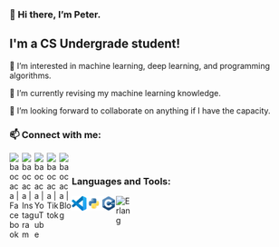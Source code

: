 ### 👋 Hi there, I’m Peter.

## I'm a CS Undergrade student!

👀 I’m interested in machine learning, deep learning, and programming algorithms.

🌱 I’m currently revising my machine learning knowledge.

💞️ I’m looking forward to collaborate on anything if I have the capacity.

### 📫 Connect with me:

[<img align="left" alt="baocaca | Facebook" width="22px" src="https://cdn.jsdelivr.net/npm/simple-icons@v3/icons/facebook.svg" />][facebook]

[<img align="left" alt="baocaca | Instagram" width="22px" src="https://cdn.jsdelivr.net/npm/simple-icons@v3/icons/instagram.svg" />][instagram]

[<img align="left" alt="baocaca | YouTube" width="22px" src="https://cdn.jsdelivr.net/npm/simple-icons@v3/icons/youtube.svg" />][youtube]

[<img align="left" alt="baocaca | Tiktok" width="22px" src="https://cdn.jsdelivr.net/npm/simple-icons@v3/icons/tiktok.svg" />][tiktok]

[<img align="left" alt="baocaca | Blog" width="22px" src="https://cdn.jsdelivr.net/npm/simple-icons@v3/icons/wordpress.svg" />][blog]

<br />

### Languages and Tools:

<img align="left" alt="Visual Studio Code" width="26px" src="https://raw.githubusercontent.com/github/explore/80688e429a7d4ef2fca1e82350fe8e3517d3494d/topics/visual-studio-code/visual-studio-code.png" />

<img align="left" alt="Python" width="26px" src="https://raw.githubusercontent.com/github/explore/80688e429a7d4ef2fca1e82350fe8e3517d3494d/topics/python/python.png" />

<img align="left" alt="CPP" width="26px" src="https://raw.githubusercontent.com/github/explore/80688e429a7d4ef2fca1e82350fe8e3517d3494d/topics/cpp/cpp.png" />

<img align="left" alt="Erlang" width="26px" src="https://upload.wikimedia.org/wikipedia/commons/0/04/Erlang_logo.svg" />

<!---
qbaocaca/qbaocaca is a ✨ special ✨ repository because its `README.md` (this file) appears on your GitHub profile.
You can click the Preview link to take a look at your changes.
--->

</details>

[facebook]: https://www.facebook.com/profile.php?id=100071330814469
[instagram]: https://www.instagram.com/bao_kka/
[youtube]: https://www.youtube.com/channel/UChKZrFntQ8evUsnyfLoEExw
[tiktok]: https://www.tiktok.com/@bao_kato09?lang=en
[blog]: https://blogbybao.wordpress.com/
